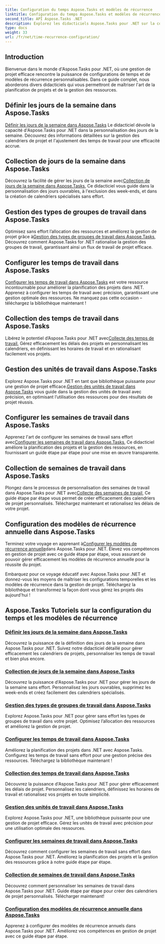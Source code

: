 ```yaml
---
title: Configuration du temps Aspose.Tasks et modèles de récurrence
linktitle: Configuration du temps Aspose.Tasks et modèles de récurrence
second_title: API Aspose.Tasks .NET
description: Explorez les didacticiels Aspose.Tasks pour .NET sur la configuration du temps et les modèles de récurrence. Gérez sans effort les calendriers, personnalisez les temps de travail et optimisez la planification des projets.
type: docs
weight: 33
url: /fr/net/time-recurrence-configuration/
---
```

## Introduction

Bienvenue dans le monde d'Aspose.Tasks pour .NET, où une gestion de projet efficace rencontre la puissance de configurations de temps et de modèles de récurrence personnalisables. Dans ce guide complet, nous aborderons divers didacticiels qui vous permettront de maîtriser l'art de la planification de projets et de la gestion des ressources.

## Définir les jours de la semaine dans Aspose.Tasks
[Définir les jours de la semaine dans Aspose.Tasks](./defining-weekdays/) Le didacticiel dévoile la capacité d'Aspose.Tasks pour .NET dans la personnalisation des jours de la semaine. Découvrez des informations détaillées sur la gestion des calendriers de projet et l'ajustement des temps de travail pour une efficacité accrue.

## Collection de jours de la semaine dans Aspose.Tasks
Découvrez la facilité de gérer les jours de la semaine avec[Collection de jours de la semaine dans Aspose.Tasks](./weekday-collection/), Ce didacticiel vous guide dans la personnalisation des jours ouvrables, à l'exclusion des week-ends, et dans la création de calendriers spécialisés sans effort.

## Gestion des types de groupes de travail dans Aspose.Tasks
 Optimisez sans effort l’allocation des ressources et améliorez la gestion de projet grâce à[Gestion des types de groupes de travail dans Aspose.Tasks](./workgroup-types/), Découvrez comment Aspose.Tasks for .NET rationalise la gestion des groupes de travail, garantissant ainsi un flux de travail de projet efficace.

## Configurer les temps de travail dans Aspose.Tasks
[Configurer les temps de travail dans Aspose.Tasks](./working-times/) est votre ressource incontournable pour améliorer la planification des projets dans .NET. Apprenez à configurer les temps de travail avec précision, garantissant une gestion optimale des ressources. Ne manquez pas cette occasion – téléchargez la bibliothèque maintenant !

## Collection des temps de travail dans Aspose.Tasks
 Libérez le potentiel d’Aspose.Tasks pour .NET avec[Collecte des temps de travail](./working-time-collection/), Gérez efficacement les délais des projets en personnalisant les calendriers, en définissant les horaires de travail et en rationalisant facilement vos projets.

## Gestion des unités de travail dans Aspose.Tasks
Explorez Aspose.Tasks pour .NET en tant que bibliothèque puissante pour une gestion de projet efficace.[Gestion des unités de travail dans Aspose.Tasks](./work-units/) vous guide dans la gestion des unités de travail avec précision, en optimisant l’utilisation des ressources pour des résultats de projet réussis.

## Configurer les semaines de travail dans Aspose.Tasks
 Apprenez l'art de configurer les semaines de travail sans effort avec[Configurer les semaines de travail dans Aspose.Tasks](./configuring-workweeks/), Ce didacticiel améliore la planification des projets et la gestion des ressources, en fournissant un guide étape par étape pour une mise en œuvre transparente.

## Collection de semaines de travail dans Aspose.Tasks
 Plongez dans le processus de personnalisation des semaines de travail dans Aspose.Tasks pour .NET avec[Collecte des semaines de travail](./workweek-collection/), Ce guide étape par étape vous permet de créer efficacement des calendriers de projet personnalisés. Téléchargez maintenant et rationalisez les délais de votre projet.

## Configuration des modèles de récurrence annuelle dans Aspose.Tasks
 Terminez votre voyage en apprenant à[Configurer les modèles de récurrence annuelle](./yearly-recurrence-patterns/)dans Aspose.Tasks pour .NET. Élevez vos compétences en gestion de projet avec ce guide étape par étape, vous assurant de pouvoir gérer efficacement les modèles de récurrence annuelle pour la réussite du projet.

Embarquez pour ce voyage éducatif avec Aspose.Tasks pour .NET et donnez-vous les moyens de maîtriser les configurations temporelles et les modèles de récurrence dans la gestion de projet. Téléchargez la bibliothèque et transformez la façon dont vous gérez les projets dès aujourd'hui !
## Aspose.Tasks Tutoriels sur la configuration du temps et les modèles de récurrence
### [Définir les jours de la semaine dans Aspose.Tasks](./defining-weekdays/)
Découvrez la puissance de la définition des jours de la semaine dans Aspose.Tasks pour .NET. Suivez notre didacticiel détaillé pour gérer efficacement les calendriers de projets, personnaliser les temps de travail et bien plus encore.
### [Collection de jours de la semaine dans Aspose.Tasks](./weekday-collection/)
Découvrez la puissance d'Aspose.Tasks pour .NET pour gérer les jours de la semaine sans effort. Personnalisez les jours ouvrables, supprimez les week-ends et créez facilement des calendriers spécialisés.
### [Gestion des types de groupes de travail dans Aspose.Tasks](./workgroup-types/)
Explorez Aspose.Tasks pour .NET pour gérer sans effort les types de groupes de travail dans votre projet. Optimisez l’allocation des ressources et améliorez la gestion de projet.
### [Configurer les temps de travail dans Aspose.Tasks](./working-times/)
Améliorez la planification des projets dans .NET avec Aspose.Tasks. Configurez les temps de travail sans effort pour une gestion précise des ressources. Téléchargez la bibliothèque maintenant !
### [Collection des temps de travail dans Aspose.Tasks](./working-time-collection/)
Découvrez la puissance d'Aspose.Tasks pour .NET pour gérer efficacement les délais de projet. Personnalisez les calendriers, définissez les horaires de travail et rationalisez vos projets en toute simplicité.
### [Gestion des unités de travail dans Aspose.Tasks](./work-units/)
Explorez Aspose.Tasks pour .NET, une bibliothèque puissante pour une gestion de projet efficace. Gérez les unités de travail avec précision pour une utilisation optimale des ressources.
### [Configurer les semaines de travail dans Aspose.Tasks](./configuring-workweeks/)
Découvrez comment configurer les semaines de travail sans effort dans Aspose.Tasks pour .NET. Améliorez la planification des projets et la gestion des ressources grâce à notre guide étape par étape.
### [Collection de semaines de travail dans Aspose.Tasks](./workweek-collection/)
Découvrez comment personnaliser les semaines de travail dans Aspose.Tasks pour .NET. Guide étape par étape pour créer des calendriers de projet personnalisés. Télécharger maintenant!
### [Configuration des modèles de récurrence annuelle dans Aspose.Tasks](./yearly-recurrence-patterns/)
Apprenez à configurer des modèles de récurrence annuels dans Aspose.Tasks pour .NET. Améliorez vos compétences en gestion de projet avec ce guide étape par étape.